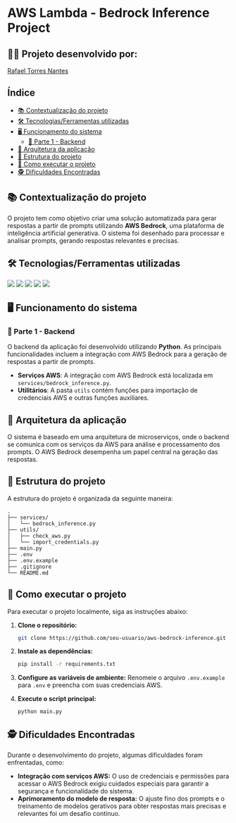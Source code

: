 # AWS Lambda - Bedrock Inference Project

## 👨‍💻 Projeto desenvolvido por: 
[Rafael Torres Nantes](https://github.com/rafael-torres-nantes)

## Índice

* [📚 Contextualização do projeto](#-contextualização-do-projeto)
* [🛠️ Tecnologias/Ferramentas utilizadas](#%EF%B8%8F-tecnologiasferramentas-utilizadas)
* [🖥️ Funcionamento do sistema](#%EF%B8%8F-funcionamento-do-sistema)
    * [🧩 Parte 1 - Backend](#parte-1---backend)
* [🔀 Arquitetura da aplicação](#arquitetura-da-aplicação)
* [📁 Estrutura do projeto](#estrutura-do-projeto)
* [📌 Como executar o projeto](#como-executar-o-projeto)
* [🕵️ Dificuldades Encontradas](#%EF%B8%8F-dificuldades-encontradas)

## 📚 Contextualização do projeto

O projeto tem como objetivo criar uma solução automatizada para gerar respostas a partir de prompts utilizando **AWS Bedrock**, uma plataforma de inteligência artificial generativa. O sistema foi desenhado para processar e analisar prompts, gerando respostas relevantes e precisas.

## 🛠️ Tecnologias/Ferramentas utilizadas

[<img src="https://img.shields.io/badge/Python-3776AB?logo=python&logoColor=white">](https://www.python.org/)
[<img src="https://img.shields.io/badge/Visual_Studio_Code-007ACC?logo=visual-studio-code&logoColor=white">](https://code.visualstudio.com/)
[<img src="https://img.shields.io/badge/AWS-Bedrock-FF9900?logo=amazonaws&logoColor=white">](https://aws.amazon.com/bedrock/)
[<img src="https://img.shields.io/badge/Boto3-0073BB?logo=amazonaws&logoColor=white">](https://boto3.amazonaws.com/v1/documentation/api/latest/index.html)
[<img src="https://img.shields.io/badge/Dotenv-004400?logo=dotenv&logoColor=white">](https://pypi.org/project/python-dotenv/)

## 🖥️ Funcionamento do sistema

### 🧩 Parte 1 - Backend

O backend da aplicação foi desenvolvido utilizando **Python**. As principais funcionalidades incluem a integração com AWS Bedrock para a geração de respostas a partir de prompts.

* **Serviços AWS**: A integração com AWS Bedrock está localizada em `services/bedrock_inference.py`.
* **Utilitários**: A pasta `utils` contém funções para importação de credenciais AWS e outras funções auxiliares.

## 🔀 Arquitetura da aplicação

O sistema é baseado em uma arquitetura de microserviços, onde o backend se comunica com os serviços da AWS para análise e processamento dos prompts. O AWS Bedrock desempenha um papel central na geração das respostas.

## 📁 Estrutura do projeto

A estrutura do projeto é organizada da seguinte maneira:

```
.
├── services/
│   └── bedrock_inference.py
├── utils/
│   ├── check_aws.py
│   └── import_credentials.py
├── main.py
├── .env
├── .env.example
├── .gitignore
└── README.md
```

## 📌 Como executar o projeto

Para executar o projeto localmente, siga as instruções abaixo:

1. **Clone o repositório:**
    ```bash
    git clone https://github.com/seu-usuario/aws-bedrock-inference.git
    ```

2. **Instale as dependências:**
    ```bash
    pip install -r requirements.txt
    ```

3. **Configure as variáveis de ambiente:**
    Renomeie o arquivo `.env.example` para `.env` e preencha com suas credenciais AWS.

4. **Execute o script principal:**
    ```bash
    python main.py
    ```

## 🕵️ Dificuldades Encontradas

Durante o desenvolvimento do projeto, algumas dificuldades foram enfrentadas, como:

- **Integração com serviços AWS:** O uso de credenciais e permissões para acessar o AWS Bedrock exigiu cuidados especiais para garantir a segurança e funcionalidade do sistema.
- **Aprimoramento do modelo de resposta:** O ajuste fino dos prompts e o treinamento de modelos gerativos para obter respostas mais precisas e relevantes foi um desafio contínuo.